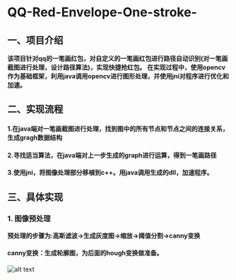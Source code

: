 # QQ-Red-Envelope-One-stroke-

## 一、项目介绍
   **该项目针对qq的一笔画红包，对自定义的一笔画红包进行路径自动识别(对一笔画截图进行处理，设计路径算法)，实现快捷抢红包。
在实现过程中，使用opencv作为基础框架，利用java调用opencv进行图形处理，并使用jni对程序进行优化和加速。**
## 二、实现流程
#### 1.在java端对一笔画截图进行处理，找到图中的所有节点和节点之间的连接关系，生成gragh数据结构
#### 2.寻找适当算法，在java端对上一步生成的graph进行运算，得到一笔画路径
#### 3.使用jni，将图像处理部分移植到c++。用java调用生成的dll，加速程序。
## 三、具体实现
### 1. 图像预处理
**预处理的步骤为:高斯滤波->生成灰度图->缩放->阈值分割->canny变换**
#### canny变换：生成轮廓图，为后面的hough变换做准备。
![alt text](https://github.com/I-can-do-fourier/QQ-Red-Envelope-One-stroke-/image/canny.jpg)


